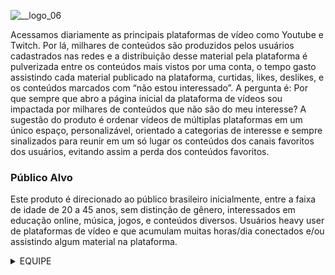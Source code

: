 

![__logo_06](https://user-images.githubusercontent.com/113944864/234692637-53ee922e-5a1a-4ff8-a4a8-aad589690259.png)

Acessamos diariamente as principais plataformas de vídeo como Youtube e Twitch. Por lá, milhares de conteúdos são produzidos pelos usuários cadastrados nas redes e a distribuição desse material pela plataforma é pulverizada entre os conteúdos mais vistos por uma conta, o tempo gasto assistindo cada material publicado na plataforma, curtidas, likes, deslikes, e os conteúdos marcados com “não estou interessado”.
A pergunta é: Por que sempre que abro a página inicial da plataforma de vídeos sou impactada por milhares de conteúdos que não são do meu interesse? A sugestão do produto é ordenar vídeos de múltiplas plataformas em um único espaço, personalizável, orientado a categorias de interesse e sempre sinalizados para reunir em um só lugar os conteúdos dos canais favoritos dos usuários, evitando assim a perda dos conteúdos favoritos.


### Público Alvo

Este produto é direcionado ao público brasileiro inicialmente, entre a faixa de idade de 20 a 45 anos, sem distinção de gênero, interessados em educação online, música, jogos, e conteúdos diversos. Usuários heavy user de plataformas de vídeo e que acumulam muitas horas/dia conectados e/ou assistindo algum material na plataforma.


<details>
  <summary>EQUIPE</summary>
 
- Product Manager: [Davi Kooji](https://www.linkedin.com/in/daviuezono/)
- Agilista: [Leticia Oliveira](https://www.linkedin.com/in/oliveira-leticia/) | [Lidianne Liberal](https://www.linkedin.com/in/lidianne-liberal-89454b95/)  
- Head de Produtos: [Vanêssa Santana](https://www.linkedin.com/in/vanessa-patricia/)
- Tech Lead: [Alec Lima](https://www.linkedin.com/in/aleclima-/)
- Frontend: [Alec Lima](https://www.linkedin.com/in/aleclima-/) | [Heloiza Mendes](https://www.linkedin.com/in/heloiza-mendes-785708214) | [Leonardo Martins](https://www.linkedin.com/in/leonardo-martins-developer/)
- Backend: [Higor Feijó](https://www.linkedin.com/in/higorfeijo/)
- UX/ UI: [Sthefany Beltrão](https://www.linkedin.com/in/sthefany-beltr%C3%A3o-5b4979162/)
- QA: [Janaína Andrade](https://www.linkedin.com/in/janaina-andrade/)

</details>
